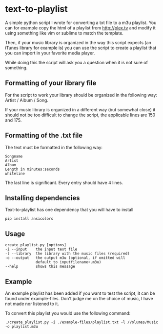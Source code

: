 # text-to-playlist
A simple python script I wrote for converting a txt file to a m3u playlist. You can for example copy the html of a playlist from http://plex.tv and modify it using something like vim or sublime to match the template.

Then, if your music library is organized in the way this script expects (an iTunes library for example is) you can use the script to create a playlist that you can import in your favorite media player.

While doing this the script will ask you a question when it is not sure of something.

## Formatting of your library file
For the script to work your library should be organized in the following way: Artist / Album / Song.

If your music library is organized in a different way (but somewhat close) it should not be too difficult to change the script, the applicable lines are 150 and 175.

## Formatting of the .txt file
The text must be formatted in the following way:
```
Songname
Artist
Album
Length in minutes:seconds
whiteline
```

The last line is significant. Every entry should have 4 lines.

## Installing dependencies
Text-to-playlist has one dependency that you will have to install

```
pip install ansicolors
```

## Usage
```
create_playlist.py [options]
-i --input    the input text file
-l --library  the library with the music files (required)
-o --output   the output m3u (optional, if omitted will
              default to inputfilename+.m3u)
--help        shows this message
```

## Example
An example playlist has been added if you want to test the script, it can be found under example-files. Don't judge me on the choice of music, I have not made nor listened to it.

To convert this playlist you would use the following command:
```
./create_playlist.py -i ./example-files/playlist.txt -l /Volumes/Music -o playlist.m3u
```
